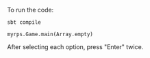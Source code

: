 To run the code:

`sbt compile`

`myrps.Game.main(Array.empty)`


After selecting each option, press "Enter" twice.